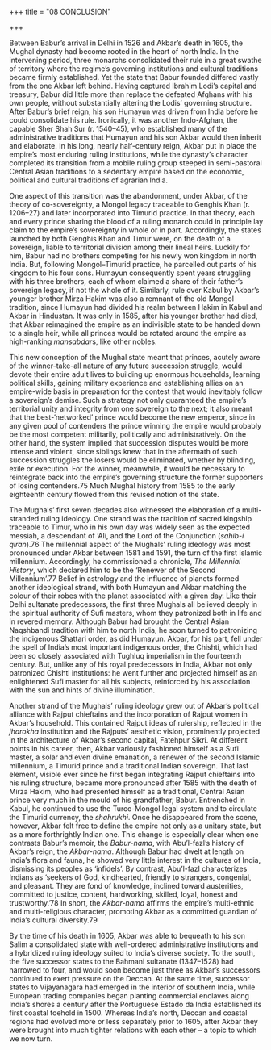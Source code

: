 +++
title = "08 CONCLUSION"

+++

Between Babur’s arrival in Delhi in 1526 and Akbar’s death in 1605, the Mughal dynasty had become rooted in the heart of north India. In the intervening period, three monarchs consolidated their rule in a great swathe of territory where the regime’s governing institutions and cultural traditions became firmly established. Yet the state that Babur founded differed vastly from the one Akbar left behind. Having captured Ibrahim Lodi’s capital and treasury, Babur did little more than replace the defeated Afghans with his own people, without substantially altering the Lodis’ governing structure. After Babur’s brief reign, his son Humayun was driven from India before he could consolidate his rule. Ironically, it was another Indo-Afghan, the capable Sher Shah Sur \(r. 1540–45\), who established many of the administrative traditions that Humayun and his son Akbar would then inherit and elaborate. In his long, nearly half-century reign, Akbar put in place the empire’s most enduring ruling institutions, while the dynasty’s character completed its transition from a mobile ruling group steeped in semi-pastoral Central Asian traditions to a sedentary empire based on the economic, political and cultural traditions of agrarian India.

One aspect of this transition was the abandonment, under Akbar, of the theory of co-sovereignty, a Mongol legacy traceable to Genghis Khan \(r. 1206–27\) and later incorporated into Timurid practice. In that theory, each and every prince sharing the blood of a ruling monarch could in principle lay claim to the empire’s sovereignty in whole or in part. Accordingly, the states launched by both Genghis Khan and Timur were, on the death of a sovereign, liable to territorial division among their lineal heirs. Luckily for him, Babur had no brothers competing for his newly won kingdom in north India. But, following Mongol–Timurid practice, he parcelled out parts of his kingdom to his four sons. Humayun consequently spent years struggling with his three brothers, each of whom claimed a share of their father’s sovereign legacy, if not the whole of it. Similarly, rule over Kabul by Akbar’s younger brother Mirza Hakim was also a remnant of the old Mongol tradition, since Humayun had divided his realm between Hakim in Kabul and Akbar in Hindustan. It was only in 1585, after his younger brother had died, that Akbar reimagined the empire as an indivisible state to be handed down to a single heir, while all princes would be rotated around the empire as high-ranking *mansabdar*s, like other nobles.

This new conception of the Mughal state meant that princes, acutely aware of the winner-take-all nature of any future succession struggle, would devote their entire adult lives to building up enormous households, learning political skills, gaining military experience and establishing allies on an empire-wide basis in preparation for the contest that would inevitably follow a sovereign’s demise. Such a strategy not only guaranteed the empire’s territorial unity and integrity from one sovereign to the next; it also meant that the best-‘networked’ prince would become the new emperor, since in any given pool of contenders the prince winning the empire would probably be the most competent militarily, politically and administratively. On the other hand, the system implied that succession disputes would be more intense and violent, since siblings knew that in the aftermath of such succession struggles the losers would be eliminated, whether by blinding, exile or execution. For the winner, meanwhile, it would be necessary to reintegrate back into the empire’s governing structure the former supporters of losing contenders.75 Much Mughal history from 1585 to the early eighteenth century flowed from this revised notion of the state.

The Mughals’ first seven decades also witnessed the elaboration of a multi-stranded ruling ideology. One strand was the tradition of sacred kingship traceable to Timur, who in his own day was widely seen as the expected messiah, a descendant of ‘Ali, and the Lord of the Conjunction \(*sahib-i qiran*\).76 The millennial aspect of the Mughals’ ruling ideology was most pronounced under Akbar between 1581 and 1591, the turn of the first Islamic millennium. Accordingly, he commissioned a chronicle, *The Millennial History*, which declared him to be the ‘Renewer of the Second Millennium’.77 Belief in astrology and the influence of planets formed another ideological strand, with both Humayun and Akbar matching the colour of their robes with the planet associated with a given day. Like their Delhi sultanate predecessors, the first three Mughals all believed deeply in the spiritual authority of Sufi masters, whom they patronized both in life and in revered memory. Although Babur had brought the Central Asian Naqshbandi tradition with him to north India, he soon turned to patronizing the indigenous Shattari order, as did Humayun. Akbar, for his part, fell under the spell of India’s most important indigenous order, the Chishti, which had been so closely associated with Tughluq imperialism in the fourteenth century. But, unlike any of his royal predecessors in India, Akbar not only patronized Chishti institutions: he went further and projected himself as an enlightened Sufi master for all his subjects, reinforced by his association with the sun and hints of divine illumination.

Another strand of the Mughals’ ruling ideology grew out of Akbar’s political alliance with Rajput chieftains and the incorporation of Rajput women in Akbar’s household. This contained Rajput ideas of rulership, reflected in the *jharokha* institution and the Rajputs’ aesthetic vision, prominently projected in the architecture of Akbar’s second capital, Fatehpur Sikri. At different points in his career, then, Akbar variously fashioned himself as a Sufi master, a solar and even divine emanation, a renewer of the second Islamic millennium, a Timurid prince and a traditional Indian sovereign. That last element, visible ever since he first began integrating Rajput chieftains into his ruling structure, became more pronounced after 1585 with the death of Mirza Hakim, who had presented himself as a traditional, Central Asian prince very much in the mould of his grandfather, Babur. Entrenched in Kabul, he continued to use the Turco-Mongol legal system and to circulate the Timurid currency, the *shahrukhi*. Once he disappeared from the scene, however, Akbar felt free to define the empire not only as a unitary state, but as a more forthrightly Indian one. This change is especially clear when one contrasts Babur’s memoir, the *Babur-nama*, with Abu’l-fazl’s history of Akbar’s reign, the *Akbar-nama*. Although Babur had dwelt at length on India’s flora and fauna, he showed very little interest in the cultures of India, dismissing its peoples as ‘infidels’. By contrast, Abu’l-fazl characterizes Indians as ‘seekers of God, kindhearted, friendly to strangers, congenial, and pleasant. They are fond of knowledge, inclined toward austerities, committed to justice, content, hardworking, skilled, loyal, honest and trustworthy.’78 In short, the *Akbar-nama* affirms the empire’s multi-ethnic and multi-religious character, promoting Akbar as a committed guardian of India’s cultural diversity.79

By the time of his death in 1605, Akbar was able to bequeath to his son Salim a consolidated state with well-ordered administrative institutions and a hybridized ruling ideology suited to India’s diverse society. To the south, the five successor states to the Bahmani sultanate \(1347–1528\) had narrowed to four, and would soon become just three as Akbar’s successors continued to exert pressure on the Deccan. At the same time, successor states to Vijayanagara had emerged in the interior of southern India, while European trading companies began planting commercial enclaves along India’s shores a century after the Portuguese Estado da India established its first coastal toehold in 1500. Whereas India’s north, Deccan and coastal regions had evolved more or less separately prior to 1605, after Akbar they were brought into much tighter relations with each other – a topic to which we now turn.



